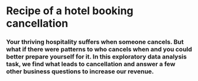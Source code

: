 # Recipe of a hotel booking cancellation

### Your thriving hospitality suffers when someone cancels. But what if there were patterns to who cancels when and you could better prepare yourself for it. In this exploratory data analysis task, we find what leads to cancellation and answer a few other business questions to increase our revenue.

